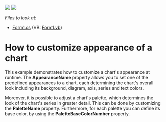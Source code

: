 <!-- default badges list -->
[![](https://img.shields.io/badge/Open_in_DevExpress_Support_Center-FF7200?style=flat-square&logo=DevExpress&logoColor=white)](https://supportcenter.devexpress.com/ticket/details/E1179)
[![](https://img.shields.io/badge/📖_How_to_use_DevExpress_Examples-e9f6fc?style=flat-square)](https://docs.devexpress.com/GeneralInformation/403183)
<!-- default badges end -->
<!-- default file list -->
*Files to look at*:

* [Form1.cs](./CS/Form1.cs) (VB: [Form1.vb](./VB/Form1.vb))
<!-- default file list end -->
# How to customize appearance of a chart


<p>This example demonstrates how to customize a chart's appearance at runtime. The <strong>AppearanceName</strong> property allows you to set one of the predefined appearances to a chart, each determining the chart's overall look including its background, diagram, axis, series and text colors.</p><p>Moreover, it is possible to adjust a chart's palette, which determines the look of the chart's series in greater detail. This can be done by customizing the <strong>PaletteName</strong> property. Furthermore, for each palette you can define its base color, by using the <strong>PaletteBaseColorNumber</strong> property.</p>

<br/>


